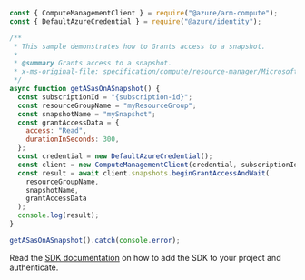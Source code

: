 ```javascript
const { ComputeManagementClient } = require("@azure/arm-compute");
const { DefaultAzureCredential } = require("@azure/identity");

/**
 * This sample demonstrates how to Grants access to a snapshot.
 *
 * @summary Grants access to a snapshot.
 * x-ms-original-file: specification/compute/resource-manager/Microsoft.Compute/stable/2022-03-02/DiskRP/examples/snapshotExamples/Snapshot_BeginGetAccess.json
 */
async function getASasOnASnapshot() {
  const subscriptionId = "{subscription-id}";
  const resourceGroupName = "myResourceGroup";
  const snapshotName = "mySnapshot";
  const grantAccessData = {
    access: "Read",
    durationInSeconds: 300,
  };
  const credential = new DefaultAzureCredential();
  const client = new ComputeManagementClient(credential, subscriptionId);
  const result = await client.snapshots.beginGrantAccessAndWait(
    resourceGroupName,
    snapshotName,
    grantAccessData
  );
  console.log(result);
}

getASasOnASnapshot().catch(console.error);
```

Read the [SDK documentation](https://github.com/Azure/azure-sdk-for-js/blob/%40azure%2Farm-compute_19.0.0/sdk/compute/arm-compute/README.md) on how to add the SDK to your project and authenticate.
